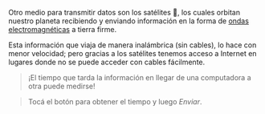 Otro medio para transmitir datos son los satélites :satellite:, los cuales orbitan nuestro planeta recibiendo y enviando información en la forma de [ondas electromagnéticas](https://es.wikipedia.org/wiki/Radiaci%C3%B3n_electromagn%C3%A9tica) a tierra firme. 

Esta información que viaja de manera inalámbrica (sin cables), lo hace con menor velocidad; pero gracias a los satélites tenemos acceso a Internet en lugares donde no se puede acceder con cables fácilmente. 

> ¡El tiempo que tarda la información en llegar de una computadora a otra puede medirse! 

> Tocá el botón para obtener el tiempo y luego _Enviar_.